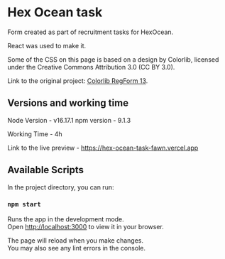 # Hex Ocean task

Form created as part of recruitment tasks for HexOcean.

React was used to make it.

Some of the CSS on this page is based on a design by Colorlib, licensed under the Creative Commons Attribution 3.0 (CC BY 3.0).

Link to the original project: [Colorlib RegForm 13](https://colorlib.com/wp/template/colorlib-regform-13/).

## Versions and working time

Node Version - v16.17.1
npm version - 9.1.3

Working Time - 4h

Link to the live preview - https://hex-ocean-task-fawn.vercel.app

## Available Scripts

In the project directory, you can run:

### `npm start`

Runs the app in the development mode.\
Open [http://localhost:3000](http://localhost:3000) to view it in your browser.

The page will reload when you make changes.\
You may also see any lint errors in the console.
